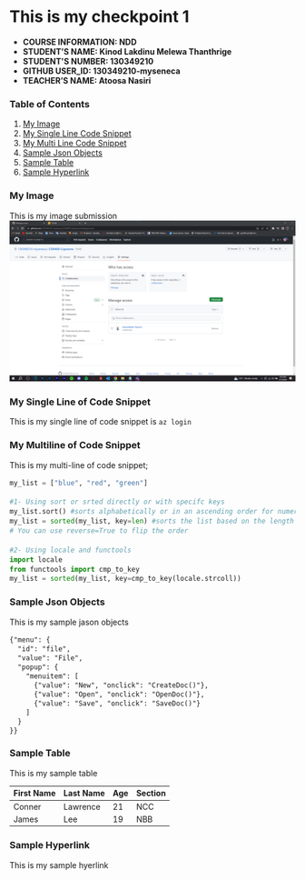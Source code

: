# This is my checkpoint 1

- **COURSE INFORMATION: NDD**
- **STUDENT’S NAME: Kinod Lakdinu Melewa Thanthrige**
- **STUDENT'S NUMBER: 130349210**
- **GITHUB USER_ID: 130349210-myseneca**
- **TEACHER’S NAME: Atoosa Nasiri**

### Table of Contents
1. [My Image](#my-image)
2. [My Single Line Code Snippet](#my-single-line-of-code-snippet)
3. [My Multi Line Code Snippet](#my-multiline-of-code-snippet)
4. [Sample Json Objects](#sample-json-objects)
5. [Sample Table](#sample-table)
6. [Sample Hyperlink](#sample-hyperlink)

### My Image
This is my image submission
<img src="repo-collaborators.png" alt="My Collaboration Screenshot" title="My Collaboration Screenshot">


### My Single Line of Code Snippet
This is my single line of code snippet is `az login`



### My Multiline of Code Snippet
This is my multi-line of code snippet;
```python
my_list = ["blue", "red", "green"]

#1- Using sort or srted directly or with specifc keys
my_list.sort() #sorts alphabetically or in an ascending order for numeric data 
my_list = sorted(my_list, key=len) #sorts the list based on the length of the strings from shortest to longest. 
# You can use reverse=True to flip the order

#2- Using locale and functools 
import locale
from functools import cmp_to_key
my_list = sorted(my_list, key=cmp_to_key(locale.strcoll)) 
```


### Sample Json Objects
This is my sample jason objects
```
{"menu": {  
  "id": "file",  
  "value": "File",  
  "popup": {  
    "menuitem": [  
      {"value": "New", "onclick": "CreateDoc()"},  
      {"value": "Open", "onclick": "OpenDoc()"},  
      {"value": "Save", "onclick": "SaveDoc()"}  
    ]  
  }  
}}  
```

### Sample Table
This is my sample table

|  First Name   |   Last Name   |  Age  |  Section  |
| ------------- | ------------- | ----- | --------- |
|     Conner    |    Lawrence   |   21  |    NCC    |
|     James     |      Lee      |   19  |    NBB    |



### Sample Hyperlink
This is my sample hyerlink
